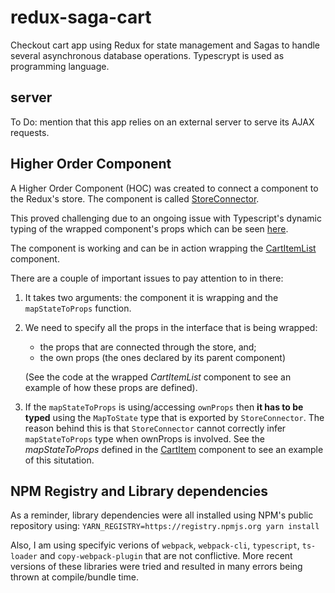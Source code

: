 # redux-saga-cart

Checkout cart app using Redux for state management and Sagas to handle several asynchronous database operations. Typescrypt is used as programming language.

## server

To Do: mention that this app relies on an external server to serve its AJAX requests.

## Higher Order Component

A Higher Order Component (HOC) was created to connect a component to the Redux's store. The component is called [StoreConnector](./src/components/StoreConnector).

This proved challenging due to an ongoing issue with Typescript's dynamic typing of the wrapped component's props which can be seen [here](https://github.com/microsoft/TypeScript/issues/28884).

The component is working and can be in action wrapping the [CartItemList](./src/components/cartItems/CartItemList.tsx) component.

There are a couple of important issues to pay attention to in there:

1. It takes two arguments: the component it is wrapping and the `mapStateToProps` function.
1. We need to specify all the props in the interface that is being wrapped:

   - the props that are connected through the store, and;
   - the own props (the ones declared by its parent component)

   (See the code at the wrapped _CartItemList_ component to see an example of how these props are defined).

1. If the `mapStateToProps` is using/accessing `ownProps` then **it has to be typed** using the `MapToState` type that is exported by `StoreConnector`. The reason behind this is that `StoreConnector` cannot correctly infer `mapStateToProps` type when ownProps is involved. See the _mapStateToProps_ defined in the [CartItem](./src/components/cartItems/CartItem) component to see an example of this situtation.

## NPM Registry and Library dependencies

As a reminder, library dependencies were all installed using NPM's public repository using:
`YARN_REGISTRY=https://registry.npmjs.org yarn install`

Also, I am using specifyic verions of `webpack`, `webpack-cli`, `typescript`, `ts-loader` and `copy-webpack-plugin` that are not conflictive. More recent versions of these libraries were tried and resulted in many errors being thrown at compile/bundle time.
